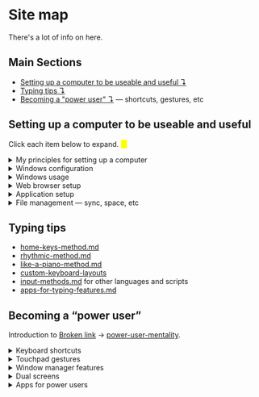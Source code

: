 # Site map

There's a lot of info on here.&#x20;

## Main Sections

* [Setting up a computer to be useable and useful ↴](site-map.md#setting-up-a-computer-to-be-useable-and-useful)&#x20;
* [Typing tips ↴](site-map.md#typing-tips)&#x20;
* [Becoming a "power user" ↴](site-map.md#becoming-a-power-user) — shortcuts, gestures, etc



## Setting up a computer to be useable and useful

Click each item below to expand. <mark style="color:yellow;">**↓**</mark>

<details>

<summary>My principles for setting up a computer</summary>

* [README (1).md](<../README (1).md> "mention")
* [software-and-os-configuration.md](../principles-of-setup/software-and-os-configuration.md "mention") — Configuring the operating system to be uninvasive
* [hardware-selection](../principles-of-setup/hardware-selection/ "mention") — Choosing hardware that is ergonomic and unobtrusive
* [crafting-your-environment.md](../principles-of-setup/crafting-your-environment.md "mention") — Crafting your computer environment for focus.
* [back-up-everything-you-spend-time-creating.md](../principles-of-setup/back-up-everything-you-spend-time-creating.md "mention")<mark style="color:red;">!!!</mark>

</details>

<details>

<summary>Windows configuration</summary>

* [setting-up-a-new-windows-11-system](../windows-configuration/setting-up-a-new-windows-11-system/ "mention")
* [startup-apps.md](../windows-configuration/startup-apps.md "mention")
* [third-party-apps](../windows-configuration/third-party-apps/ "mention")
  * Apps for special features
  * [software-management.md](../windows-configuration/third-party-apps/software-management.md "mention") — Uninstaller apps
* [edge-make-it-stop.md](../windows-configuration/edge-make-it-stop.md "mention") — Simple ways to make Microsoft Edge shut the fucking fuck up
* [removing-bloatware.md](../windows-configuration/removing-bloatware.md "mention")
* [automating-tasks](../windows-configuration/automating-tasks/ "mention")
  * [time-synchronization.md](../windows-configuration/automating-tasks/time-synchronization.md "mention")

</details>

<details>

<summary>Windows usage</summary>

* [windows-tools.md](../windows-usage/windows-tools.md "mention") — tools that are already built in!
* [powertoys-tools.md](../windows-usage/powertoys-tools.md "mention") — tools to power up your computer
* [tips-on-handling-bugs.md](../windows-usage/tips-on-handling-bugs.md "mention")

</details>

<details>

<summary>Web browser setup</summary>

* [my-default-settings.md](../web-browser-setup/my-default-settings.md "mention")
* Good [browser-extensions.md](../web-browser-setup/browser-extensions.md "mention")
* [privacy-and-telemetry.md](../web-browser-setup/privacy-and-telemetry.md "mention")
* [passwords-and-security.md](../web-browser-setup/passwords-and-security.md "mention")

</details>

<details>

<summary>Application setup</summary>

Introduction to [Broken link](broken-reference "mention").

* [getting-the-apps-you-need.md](../application-setup/getting-the-apps-you-need.md "mention") in the first place
* [popular-apps-for-purposes.md](../application-setup/popular-apps-for-purposes.md "mention")
* [underrated-useful-apps.md](../application-setup/underrated-useful-apps.md "mention")
* [configuring-large-complex-apps.md](../application-setup/configuring-large-complex-apps.md "mention") (e.g. performance settings in Photoshop)

</details>

<details>

<summary>File management — sync, space, etc</summary>

[intro-to-storage-hygiene.md](../file-management/intro-to-storage-hygiene.md "mention") — good management of files and personal data; difference between data storage (disks: HDDs, SSDs, flash, etc) and memory (RAM)

* [monitoring-storage-usage.md](../file-management/monitoring-storage-usage.md "mention") — windirstat \&simlr
* [sync-and-backup-files.md](../file-management/sync-and-backup-files.md "mention") — Backup, sync, file streaming — reasons, services, pros & cons
* [folder-hierarchy-and-file-naming.md](../file-management/folder-hierarchy-and-file-naming.md "mention") — Making it easier to find your files in the future
* [where-should-i-store-different-types-of-files.md](../file-management/where-should-i-store-different-types-of-files.md "mention")
  * Long-term vs short-term files and what type of hard drive to put them on
  * Shortest term: scratch disks (apps like Photoshop), pagefile.sys, swap space

</details>



## Typing tips

* [home-keys-method.md](../typing-tips/home-keys-method.md "mention")&#x20;
* [rhythmic-method.md](../typing-tips/rhythmic-method.md "mention")&#x20;
* [like-a-piano-method.md](../typing-tips/like-a-piano-method.md "mention")&#x20;
* [custom-keyboard-layouts](../typing-tips/custom-keyboard-layouts/ "mention")&#x20;
* [input-methods.md](../typing-tips/input-methods.md "mention") for other languages and scripts
* [apps-for-typing-features.md](../typing-tips/apps-for-typing-features.md "mention")



## Becoming a “power user”

Introduction to [Broken link](broken-reference "mention") → [power-user-mentality](../being-a-power-user/power-user-mentality/ "mention").

<details>

<summary>Keyboard shortcuts </summary>

[keyboard-shortcuts](../being-a-power-user/keyboard-shortcuts/ "mention") introduction

* [global.md](../being-a-power-user/keyboard-shortcuts/global.md "mention")&#x20;
* [windows.md](../being-a-power-user/keyboard-shortcuts/windows.md "mention")&#x20;
* [linux.md](../being-a-power-user/keyboard-shortcuts/linux.md "mention")&#x20;

</details>

<details>

<summary>Touchpad gestures</summary>

[touchpad-gestures](../being-a-power-user/touchpad-gestures/ "mention")

</details>

<details>

<summary>Window manager features</summary>

* Tiling windows
* Virtual desktops
*

</details>

<details>

<summary>Dual screens</summary>

* Unusual multi-screen solutions (using a phone/tablet as the second monitor)

</details>

<details>

<summary>Apps for power users</summary>



</details>






